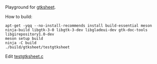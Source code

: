 
Playground for [gtksheet](https://github.com/fpaquet/gtksheet).

How to build:

```
apt-get -yqq --no-install-recommends install build-essential meson ninja-build libgtk-3-0 libgtk-3-dev libgladeui-dev gtk-doc-tools libgirepository1.0-dev
meson setup build
ninja -C build
./build/gtksheet/testgtksheet
```

Edit [testgtksheet.c](gtksheet/testgtksheet.c)
